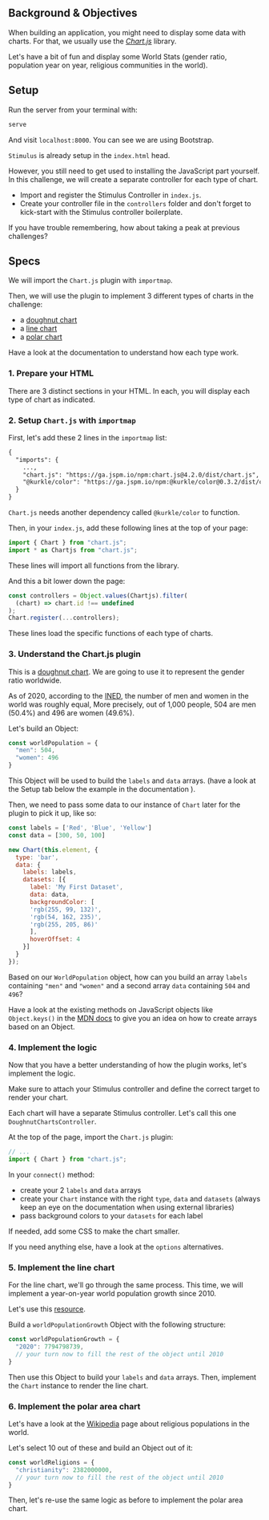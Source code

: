 ## Background & Objectives

When building an application, you might need to display some data with charts. For that, we usually use the [*Chart.js*](https://www.chartjs.org/docs/latest/) library.

Let's have a bit of fun and display some World Stats (gender ratio, population year on year, religious communities in the world).

## Setup

Run the server from your terminal with:

```bash
serve
```

And visit `localhost:8000`. You can see we are using Bootstrap.

`Stimulus` is already setup in the `index.html` head.

However, you still need to get used to installing the JavaScript part yourself. In this challenge, we will create a separate controller for each type of chart.
- Import and register the Stimulus Controller in `index.js`.
- Create your controller file in the `controllers` folder and don't forget to kick-start with the Stimulus controller boilerplate.

If you have trouble remembering, how about taking a peak at previous challenges?

## Specs

We will import the `Chart.js` plugin with `importmap`.

Then, we will use the plugin to implement 3 different types of charts in the challenge:
- a [doughnut chart](https://www.chartjs.org/docs/latest/charts/doughnut.html)
- a [line chart](https://www.chartjs.org/docs/latest/charts/line.html)
- a [polar chart](https://www.chartjs.org/docs/latest/charts/polar.html)

Have a look at the documentation to understand how each type work.

### 1. Prepare your HTML

There are 3 distinct sections in your HTML. In each, you will display each type of chart as indicated.

### 2. Setup `Chart.js` with `importmap`

First, let's add these 2 lines in the `importmap` list:

```html
{
  "imports": {
    ...,
    "chart.js": "https://ga.jspm.io/npm:chart.js@4.2.0/dist/chart.js",
    "@kurkle/color": "https://ga.jspm.io/npm:@kurkle/color@0.3.2/dist/color.esm.js"
  }
}
```

`Chart.js` needs another dependency called `@kurkle/color` to function.

Then, in your `index.js`, add these following lines at the top of your page:

```javascript
import { Chart } from "chart.js";
import * as Chartjs from "chart.js";
```

These lines will import all functions from the library.

And this a bit lower down the page:

```javascript
const controllers = Object.values(Chartjs).filter(
  (chart) => chart.id !== undefined
);
Chart.register(...controllers);
```

These lines load the specific functions of each type of charts.

### 3. Understand the Chart.js plugin

This is a [doughnut chart](https://www.chartjs.org/docs/latest/charts/doughnut.html). We are going to use it to represent the gender ratio worldwide.

As of 2020, according to the [INED](https://www.ined.fr/en/everything_about_population/demographic-facts-sheets/faq/more-men-or-women-in-the-world/), the number of men and women in the world was roughly equal, More precisely, out of 1,000 people, 504 are men (50.4%) and 496 are women (49.6%).

Let's build an Object:

```javascript
const worldPopulation = {
  "men": 504,
  "women": 496
}
```

This Object will be used to build the `labels` and `data` arrays. (have a look at the Setup tab below the example in the documentation ).

Then, we need to pass some data to our instance of `Chart` later for the plugin to pick it up, like so:

```javascript
const labels = ['Red', 'Blue', 'Yellow']
const data = [300, 50, 100]

new Chart(this.element, {
  type: 'bar',
  data: {
    labels: labels,
    datasets: [{
      label: 'My First Dataset',
      data: data,
      backgroundColor: [
      'rgb(255, 99, 132)',
      'rgb(54, 162, 235)',
      'rgb(255, 205, 86)'
      ],
      hoverOffset: 4
    }]
  }
});
```

Based on our `WorldPopulation` object, how can you build an array `labels` containing `"men"` and `"women"` and a second array `data` containing `504` and `496`?

Have a look at the existing methods on JavaScript objects like `Object.keys()` in the [MDN docs](https://developer.mozilla.org/en-US/docs/Web/JavaScript/Reference/Global_Objects/Object/keys) to give you an idea on how to create arrays based on an Object.

### 4. Implement the logic

Now that you have a better understanding of how the plugin works, let's implement the logic.

Make sure to attach your Stimulus controller and define the correct target to render your chart.

Each chart will have a separate Stimulus controller. Let's call this one `DoughnutChartsController`.

At the top of the page, import the `Chart.js` plugin:

```javascript
// ...
import { Chart } from "chart.js";
```

In your `connect()` method:
- create your 2 `labels` and `data` arrays
- create your `Chart` instance with the right `type`, `data` and `datasets` (always keep an eye on the documentation when using external libraries)
- pass background colors to your `datasets` for each label

If needed, add some CSS to make the chart smaller.

If you need anything else, have a look at the `options` alternatives.

### 5. Implement the line chart

For the line chart, we'll go through the same process. This time, we will implement a year-on-year world population growth since 2010.

Let's use this [resource](https://www.worldometers.info/world-population/world-population-by-year/).

Build a `worldPopulationGrowth` Object with the following structure:

```javascript
const worldPopulationGrowth = {
  "2020": 7794798739,
  // your turn now to fill the rest of the object until 2010
}
```

Then use this Object to build your `labels` and `data` arrays. Then, implement the `Chart` instance to render the line chart.

### 6. Implement the polar area chart

Let's have a look at the [Wikipedia](https://en.wikipedia.org/wiki/List_of_religious_populations) page about religious populations in the world.

Let's select 10 out of these and build an Object out of it:

```javascript
const worldReligions = {
  "christianity": 2382000000,
  // your turn now to fill the rest of the object until 2010
}
```

Then, let's re-use the same logic as before to implement the polar area chart.
